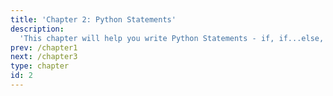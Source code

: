 ```yaml
---
title: 'Chapter 2: Python Statements'
description:
  'This chapter will help you write Python Statements - if, if...else, for, while'
prev: /chapter1
next: /chapter3
type: chapter
id: 2
---
```

